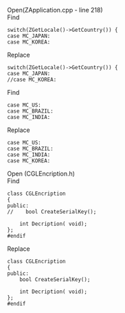 Open(ZApplication.cpp - line 218) <br>
Find <br>

    switch(ZGetLocale()->GetCountry()) {
    case MC_JAPAN:
    case MC_KOREA: 
    
Replace <br>

    switch(ZGetLocale()->GetCountry()) {
    case MC_JAPAN:
    //case MC_KOREA: 

Find <br>

    case MC_US:
    case MC_BRAZIL:
    case MC_INDIA: 
    
Replace <br>

    case MC_US:
    case MC_BRAZIL:
    case MC_INDIA:
    case MC_KOREA: 
    
Open (CGLEncription.h) <br>
Find <br>

    class CGLEncription
    {
    public:
    //    bool CreateSerialKey();

        int Decription( void);
    };
    #endif 
    
Replace <br>

    class CGLEncription
    {
    public:
        bool CreateSerialKey();

        int Decription( void);
    };
    #endif 
